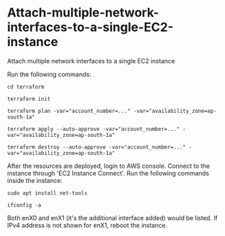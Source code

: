 # Attach-multiple-network-interfaces-to-a-single-EC2-instance
Attach multiple network interfaces to a single EC2 instance

Run the following commands:

```
cd terraform

terraform init

terraform plan -var="account_number=..." -var="availability_zone=ap-south-1a"

terraform apply --auto-approve -var="account_number=..." -var="availability_zone=ap-south-1a"

terraform destroy --auto-approve -var="account_number=..." -var="availability_zone=ap-south-1a"
```

After the resources are deployed, login to AWS console. Connect to the instance through 'EC2 Instance Connect'. Run the following commands inside the instance:

```
sudo apt install net-tools

ifconfig -a
```

Both enX0 and enX1 (it's the additional interface added) would be listed. If IPv4 address is not shown for enX1, reboot the instance.